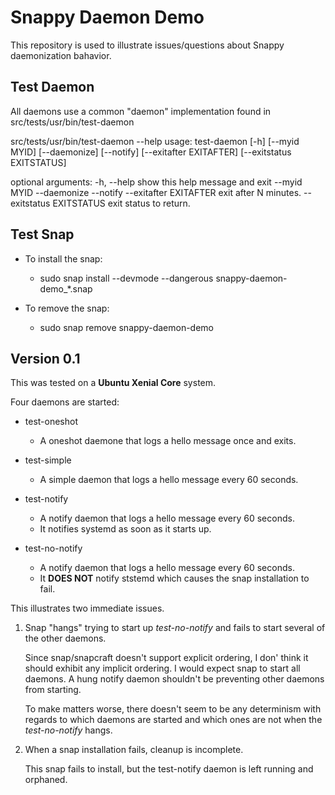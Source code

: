 # Snappy Daemon Demo #

This repository is used to illustrate issues/questions about Snappy daemonization bahavior.

## Test Daemon ##

All daemons use a common "daemon" implementation found in src/tests/usr/bin/test-daemon

src/tests/usr/bin/test-daemon --help
usage: test-daemon [-h] [--myid MYID] [--daemonize] [--notify]
                   [--exitafter EXITAFTER] [--exitstatus EXITSTATUS]

optional arguments:
  -h, --help            show this help message and exit
  --myid MYID
  --daemonize
  --notify
  --exitafter EXITAFTER
                        exit after N minutes.
  --exitstatus EXITSTATUS
                        exit status to return.

## Test Snap ##

* To install the snap:
  * sudo snap install --devmode --dangerous snappy-daemon-demo_*.snap

* To remove the snap:
  * sudo snap remove snappy-daemon-demo

## Version 0.1 ##

This was tested on a **Ubuntu Xenial Core** system.

Four daemons are started:

* test-oneshot
  * A oneshot daemone that logs a hello message once and exits.

* test-simple
  * A simple daemon that logs a hello message every 60 seconds.

* test-notify
  * A notify daemon that logs a hello message every 60 seconds.
  * It notifies systemd as soon as it starts up.

* test-no-notify
  * A notify daemon that logs a hello message every 60 seconds.
  * It **DOES NOT** notify ststemd which causes the snap installation to fail.

This illustrates two immediate issues.

1. Snap "hangs" trying to start up *test-no-notify* and fails to start several of the other daemons.

   Since snap/snapcraft doesn't support explicit ordering, I don' think it should exhibit any implicit ordering.  I would expect snap to start all daemons.  A hung notify daemon shouldn't be preventing other daemons from starting.

   To make matters worse, there doesn't seem to be any determinism with regards to which daemons are started and which ones are not when the *test-no-notify* hangs.

2. When a snap installation fails, cleanup is incomplete.

   This snap fails to install, but the test-notify daemon is left running and orphaned.

